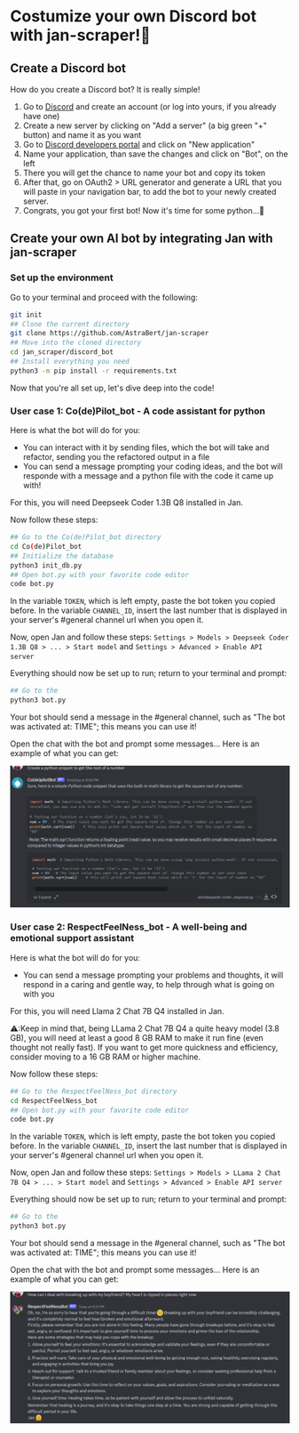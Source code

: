 # Costumize your own Discord bot with jan-scraper!🥳

## Create a Discord bot
How do you create a Discord bot? It is really simple!
1. Go to [Discord](https://discord.com/) and create an account (or log into yours, if you already have one)
2. Create a new server by clicking on "Add a server" (a big green "+" button) and name it as you want
3. Go to [Discord developers portal](https://discord.com/developers/applications) and click on "New application"
4. Name your application, than save the changes and click on "Bot", on the left
5. There you will get the chance to name your bot and copy its token
6. After that, go on OAuth2 > URL generator and generate a URL that you will paste in your navigation bar, to add the bot to your newly created server.
7. Congrats, you got your first bot! Now it's time for some python...🐍

## Create your own AI bot by integrating Jan with jan-scraper
### Set up the environment
Go to your terminal and proceed with the following:

```bash
git init
## Clone the current directory
git clone https://github.com/AstraBert/jan-scraper
## Move into the cloned directory
cd jan_scraper/discord_bot
## Install everything you need
python3 -m pip install -r requirements.txt
```
Now that you're all set up, let's dive deep into the code!

### User case 1: Co(de)Pilot_bot - A code assistant for python
Here is what the bot will do for you:

- You can interact with it by sending files, which the bot will take and refactor, sending you the refactored output in a file
- You can send a message prompting your coding ideas, and the bot will responde with a message and a python file with the code it came up with!

For this, you will need Deepseek Coder 1.3B Q8 installed in Jan.

Now follow these steps:
```bash
## Go to the Co(de)Pilot_bot directory
cd Co(de)Pilot_bot
## Initialize the database
python3 init_db.py
## Open bot.py with your favorite code editor
code bot.py
```
In the variable `TOKEN`, which is left empty, paste the bot token you copied before. In the variable `CHANNEL_ID`, insert the last number that is displayed in your server's #general channel url when you open it.

Now, open Jan and follow these steps: `Settings > Models > Deepseek Coder 1.3B Q8 > ... > Start model` and `Settings > Advanced > Enable API server`

Everything should now be set up to run; return to your terminal and prompt:
```bash
## Go to the 
python3 bot.py
```

Your bot should send a message in the #general channel, such as "The bot was activated at: TIME"; this means you can use it! 

Open the chat with the bot and prompt some messages... Here is an example of what you can get:

![codepilot_bot](imgs/codepilot.png)

### User case 2: RespectFeelNess_bot - A well-being and emotional support assistant
Here is what the bot will do for you:

- You can send a message prompting your problems and thoughts, it will respond in a caring and gentle way, to help through what is going on with you

For this, you will need Llama 2 Chat 7B Q4 installed in Jan.

⚠️:Keep in mind that, being LLama 2 Chat 7B Q4 a quite heavy model (3.8 GB), you will need at least a good 8 GB RAM to make it run fine (even thought not really fast). If you want to get more quickness and efficiency, consider moving to a 16 GB RAM or higher machine.  

Now follow these steps:
```bash
## Go to the RespectFeelNess_bot directory
cd RespectFeelNess_bot
## Open bot.py with your favorite code editor
code bot.py
```
In the variable `TOKEN`, which is left empty, paste the bot token you copied before. In the variable `CHANNEL_ID`, insert the last number that is displayed in your server's #general channel url when you open it.

Now, open Jan and follow these steps: `Settings > Models > LLama 2 Chat 7B Q4 > ... > Start model` and `Settings > Advanced > Enable API server`

Everything should now be set up to run; return to your terminal and prompt:
```bash
## Go to the 
python3 bot.py
```

Your bot should send a message in the #general channel, such as "The bot was activated at: TIME"; this means you can use it! 

Open the chat with the bot and prompt some messages... Here is an example of what you can get:

![codepilot_bot](imgs/respectfeelness.png)
